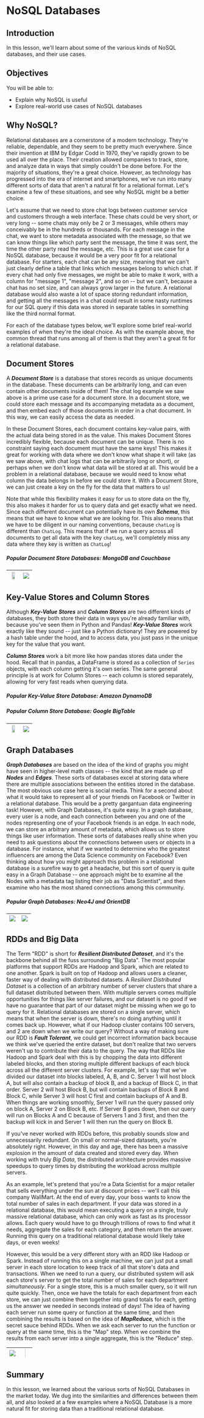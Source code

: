 # NoSQL Databases

## Introduction

In this lesson, we'll learn about some of the various kinds of NoSQL databases, and their use cases.

## Objectives
You will be able to:  

* Explain why NoSQL is useful  
* Explore real-world use cases of NoSQL databases


## Why NoSQL?

Relational databases are a cornerstone of a modern technology. They're reliable, dependable, and they seem to be pretty much everywhere. Since their invention at IBM by Edgar Codd in 1970, they've rapidly grown to be used all over the place. Their creation allowed companies to track, store, and analyze data in ways that simply couldn't be done before. For the majority of situations, they're a great choice. However, as technology has progressed into the era of internet and smartphones, we've run into many different sorts of data that aren't a natural fit for a relational format. Let's examine a few of these situations, and see why NoSQL might be a better choice. 

Let's assume that we need to store chat logs between customer service and customers through a web interface. These chats could be very short, or very long -- some chats may only be 2 or 3 messages, while others may conceivably be in the hundreds or thousands. For each message in the chat, we want to store metadata associated with the message, so that we can know things like which party sent the message, the time it was sent, the time the other party read the message, etc. This is a great use case for a NoSQL database, because it would be a very poor fit for a relational database. For starters, each chat can be any size, meaning that we can't just clearly define a table that links which messages belong to which chat. If every chat had only five messages, we might be able to make it work, with a column for "message 1", "message 2", and so on -- but we can't, because a chat has no set size, and can always grow larger in the future. A relational database would also waste a lot of space storing redundant information, and getting all the messages in a chat could result in some nasty runtimes for our SQL query if this data was stored in separate tables in something like the third normal format. 

For each of the database types below, we'll explore some brief real-world examples of when they're the ideal choice. As with the example above, the common thread that runs among all of them is that they aren't a great fit for a relational database. 


## Document Stores

A **_Document Store_** is a database that stores records as unique documents in the database. These documents can be arbitrarily long, and can even contain other documents inside of them! The chat log example we saw above is a prime use case for a document store. In a document store, we could store each message and its accompanying metadata as a document, and then embed each of those documents in order in a chat document. In this way, we can easily access the data as needed. 

In these Document Stores, each document contains key-value pairs, with the actual data being stored in as the value. This makes Document Stores incredibly flexible, because each document can be unique. There is no constraint saying each document must have the same keys! This makes it great for working with data where we don't know what shape it will take (as we saw above, with chat logs that can be arbitrarily long or short), or perhaps when we don't know what data will be stored at all. This would be a problem in a relational database, because we would need to know what column the data belongs in before we could store it. With a Document Store, we can just create a key on the fly for the data that matters to us!

Note that while this flexibility makes it easy for us to store data on the fly, this also makes it harder for us to query data and get exactly what we need. Since each different document can potentially have its own **_Schema_**, this means that we have to know what we are looking for. This also means that we have to be diligent in our naming conventions, because `chatLog` is different than `ChatLog`. This means that if we run a query across all documents to get all data with the key `chatLog`, we'll completely miss any data where they key is written as `ChatLog`!

##### Popular  Document Store Databases: MongoDB and Couchbase

| <img src="https://curriculum-content.s3.amazonaws.com/data-science/images/mongo-db-logo.png" height=60% width=60%> | <img src="https://curriculum-content.s3.amazonaws.com/data-science/images/couchbase-logo.png"> |
|---------------------|---------------------|

## Key-Value Stores and Column Stores

Although **_Key-Value Stores_** and **_Column Stores_** are two different kinds of databases, they both store their data in ways you're already familiar with, because you've seen them in Python and Pandas!  **_Key-Value Stores_** work exactly like they sound -- just like a Python dictionary! They are powered by a hash table under the hood, and to access data, you just pass in the unique key for the value that you want. 

**_Column Stores_** work a bit more like how pandas stores data under the hood. Recall that in pandas, a DataFrame is stored as a collection of `Series` objects, with each column getting it's own series. The same general principle is at work for Column Stores -- each column is stored separately, allowing for very fast reads when querying data. 

##### Popular Key-Value Store Database: Amazon DynamoDB

##### Popular Column Store Database: Google BigTable

| <img src="https://curriculum-content.s3.amazonaws.com/data-science/images/bigtable.png" height=60% width=60%>    | <img src="https://curriculum-content.s3.amazonaws.com/data-science/images/dynamodb.png"> |
|---------------------|---------------------|

## Graph Databases

**_Graph Databases_** are based on the idea of the kind of graphs you might have seen in higher-level math classes -- the kind that are made up of **_Nodes_** and **_Edges_**. These sorts of databases excel at storing data where there are multiple associations between the entities stored in the database. The most obvious use case here is social media. Think for a second about what it would take to represent all of your friends on Facebook or Twitter in a relational database. This would be a pretty gargantuan data engineering task! However, with Graph Databases, it's quite easy. In a graph database, every user is a node, and each connection between you and one of the nodes representing one of your Facebook friends is an edge. In each node, we can store an arbitrary amount of metadata, which allows us to store things like user information. These sorts of databases really shine when you need to ask questions about the connections between users or objects in a database. For instance, what if we wanted to determine who the greatest influencers are among the Data Science community on Facebook? Even thinking about how you might approach this problem in a relational database is a surefire way to get a headache, but this sort of query is quite easy in a Graph Database -- one approach might be to examine all the Nodes with a metadata tag listing their job as "Data Scientist", and then examine who has the most shared connections among this community. 

##### Popular Graph Databases: Neo4J and OrientDB


| <img src="https://curriculum-content.s3.amazonaws.com/data-science/images/neo4j-logo.png"> | <img src="https://curriculum-content.s3.amazonaws.com/data-science/images/orientdb-logo.png"> |
|---------------------|---------------------|



## RDDs and Big Data

The Term "RDD" is short for **_Resilient Distributed Dataset_**, and it's the backbone behind all the fuss surrounding "Big Data". The most popular platforms that support RDDs are Hadoop and Spark, which are related to one another. Spark is built on top of Hadoop and allows users a cleaner, faster way of dealing with distributed datasets. A _Resilient Distributed Dataset_ is a collection of an arbitrary number of server clusters that share a full dataset distributed between them. With multiple servers comes multiple opportunities for things like server failures, and our dataset is no good if we have no guarantee that part of our dataset might be missing when we go to query for it. Relational databases are stored on a single server, which means that when the server is down, there's no doing anything until it comes back up. However, what if our Hadoop cluster contains 100 servers, and 2 are down when we write our query?  Without a way of making sure our RDD is **_Fault Tolerant_**, we could get incorrect information back because we think we've queried the entire dataset, but don't realize that two servers weren't up to contribute their data to the query. The way that RDDs like Hadoop and Spark deal with this is by chopping the data into different labeled blocks, and then storing multiple different backups of each block across all the different server clusters. For example, let's say that we've divided our dataset into blocks labeled, A, B, and C. Server 1 will host block A, but will also contain a backup of block B, and a backup of Block C, in that order. Server 2 will host Block B, but will contain backups of Block B and Block C, while Server 3 will host C first and contain backups of A and B. When things are working smoothly, Server 1 will run the query passed only on block A, Server 2 on Block B, etc. If Server B goes down, then our query will run on Blocks A and C because of Servers 1 and 3 first, and then the backup will kick in and Server 1 will then run the query on Block B. 

If you've never worked with RDDs before, this probably sounds slow and unnecessarily redundant. On small or normal-sized datasets, you're absolutely right. However, in this day and age, there has been a massive explosion in the amount of data created and stored every day. When working with truly _Big Data_, the distributed architecture provides massive speedups to query times by distributing the workload across multiple servers. 

As an example, let's pretend that you're a Data Scientist for a major retailer that sells everything under the sun at discount prices -- we'll call this company WallMart. At the end of every day, your boss wants to know the total number of sales in each department. If your data was stored in a relational database, this would mean executing a query on a single, truly massive relational database, which can only work as fast as its processor allows. Each query would have to go through trillions of rows to find what it needs, aggregate the sales for each category, and then return the answer. Running this query on a traditional relational database would likely take days, or even weeks! 

However, this would be a very different story with an RDD like Hadoop or Spark. Instead of running this on a single machine, we can just put a small server in each store location to keep track of all that store's data and transactions. When we need to run a query, our distributed system will ask each store's server to get the total number of sales for each department _simultaneously_. For a single store, this is a much smaller query, so it will run quite quickly. Then, once we have the totals for each department from each store, we can just combine them together into grand totals for each, getting us the answer we needed in seconds instead of days! The idea of having each server run some query or function at the same time, and then combining the results is based on the idea of **_MapReduce_**, which is the secret sauce behind RDDs. When we ask each server to run the function or query at the same time, this is the "Map" step. When we combine the results from each server into a single aggregate, this is the "Reduce" step. 


| <img src="https://curriculum-content.s3.amazonaws.com/data-science/images/hadoop.png"> | <img src="https://curriculum-content.s3.amazonaws.com/data-science/images/spark.png" height=10% width=10%> |
|---------------------|---------------------|

## Summary

In this lesson, we learned about the various sorts of NoSQL Databases in the market today. We dug into the similarities and differences between them all, and also looked at a few examples where a NoSQL Database is a more natural fit for storing data than a traditional relational database. 
